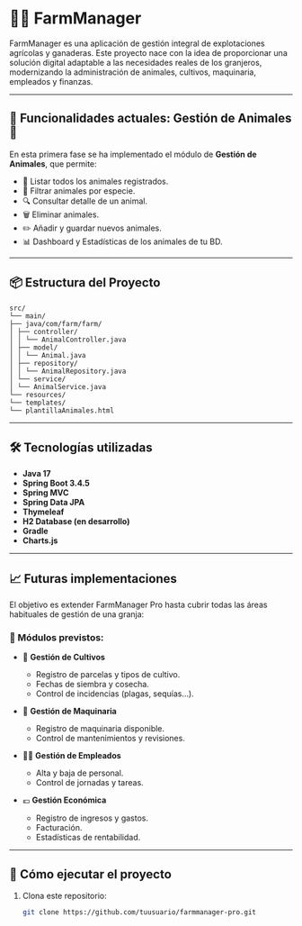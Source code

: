 # 🐄🌾 FarmManager

FarmManager es una aplicación de gestión integral de explotaciones agrícolas y ganaderas. Este proyecto nace con la idea de proporcionar una solución digital adaptable a las necesidades reales de los granjeros, modernizando la administración de animales, cultivos, maquinaria, empleados y finanzas.

---

## 📌 Funcionalidades actuales: Gestión de Animales 🐑

En esta primera fase se ha implementado el módulo de **Gestión de Animales**, que permite:

- 📃 Listar todos los animales registrados.
- 🐾 Filtrar animales por especie.
- 🔍 Consultar detalle de un animal.
- 🗑️ Eliminar animales.
- ✏️ Añadir y guardar nuevos animales.
- 📊 Dashboard y Estadísticas de los animales de tu BD.

---

## 📦 Estructura del Proyecto

```
src/
└── main/
├── java/com/farm/farm/
│ ├── controller/
│ │ └── AnimalController.java
│ ├── model/
│ │ └── Animal.java
│ ├── repository/
│ │ └── AnimalRepository.java
│ └── service/
│ └── AnimalService.java
└── resources/
└── templates/
└── plantillaAnimales.html
```

---

## 🛠️ Tecnologías utilizadas

- **Java 17**
- **Spring Boot 3.4.5**
- **Spring MVC**
- **Spring Data JPA**
- **Thymeleaf**
- **H2 Database (en desarrollo)**
- **Gradle**
- **Charts.js**

---

## 📈 Futuras implementaciones

El objetivo es extender FarmManager Pro hasta cubrir todas las áreas habituales de gestión de una granja:

### 📌 Módulos previstos:

- 🌿 **Gestión de Cultivos**

  - Registro de parcelas y tipos de cultivo.
  - Fechas de siembra y cosecha.
  - Control de incidencias (plagas, sequías…).

- 🚜 **Gestión de Maquinaria**

  - Registro de maquinaria disponible.
  - Control de mantenimientos y revisiones.

- 👨‍🌾 **Gestión de Empleados**

  - Alta y baja de personal.
  - Control de jornadas y tareas.

- 💶 **Gestión Económica**

  - Registro de ingresos y gastos.
  - Facturación.
  - Estadísticas de rentabilidad.

---

## 🚀 Cómo ejecutar el proyecto

1. Clona este repositorio:
   ```bash
   git clone https://github.com/tuusuario/farmmanager-pro.git
   ```
